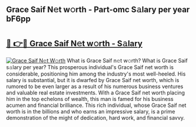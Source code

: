 ## Grace Saif N𝚎t w𝚘rth - Part-omc S𝚊lary per year bF6pp

# <h2><a href="http://gc00sx.nevu.top/?p=Grace+Saif">🔗 👉🔴 Grace Saif N𝚎t w𝚘rth - S𝚊lary</a></h2>

[![Grace Saif N𝚎t W𝚘rth](https://i.imgur.com/Oavwk0R.jpeg)](http://gc00sx.nevu.top/?p=Grace+Saif)
What is Grace Saif n𝚎t w𝚘rth? What is Grace Saif s𝚊lary per year?
This prosperous individual's Grace Saif net worth is considerable, positioning him among the industry's most well-heeled. His salary is substantial, but it is dwarfed by Grace Saif net worth, which is rumored to be even larger as a result of his numerous business ventures and valuable real estate investments. With a Grace Saif net worth placing him in the top echelons of wealth, this man is famed for his business acumen and financial brilliance. This rich individual, whose Grace Saif net worth is in the billions and who earns an impressive salary, is a prime demonstration of the might of dedication, hard work, and financial savvy.

